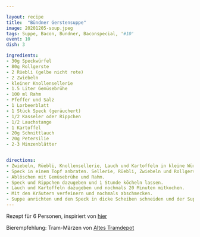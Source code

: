```yaml
---

layout: recipe
title:  "Bündner Gerstensuppe"
image: 20201205-soup.jpeg
tags: Suppe, Bacon, Bündner, Baconspecial, '#10'
event: 10
dish: 3

ingredients:
- 30g Speckwürfel
- 80g Rollgerste
- 2 Rüebli (gelbe nicht rote)
- 2 Zwiebeln
- kleiner Knollensellerie
- 1.5 Liter Gemüsebrühe
- 100 ml Rahm
- Pfeffer und Salz
- 1 Lorbeerblatt
- 1 Stück Speck (geräuchert)
- 1/2 Kasseler oder Rippchen
- 1/2 Lauchstange
- 1 Kartoffel
- 20g Schnittlauch
- 20g Petersilie
- 2-3 Minzenblätter


directions:
- Zwiebeln, Rüebli, Knollensellerie, Lauch und Kartoffeln in kleine Würfel schneiden.
- Speck in einem Topf anbraten. Sellerie, Rüebli, Zwiebeln und Rollgerste ca. 10 Minuten mitdünsten. Lorbeerblatt beigeben und gut salzen und pfeffern.
- Ablöschen mit Gemüsebrühe und Rahm.
- Speck und Rippchen dazugeben und 1 Stunde köcheln lassen.
- Lauch und Kartoffeln dazugeben und nochmals 20 Minuten mitkochen.
- Mit den Kräutern verfeinern und nochmals abschmecken.
- Suppe anrichten und den Speck in dicke Scheiben schneiden und der Suppe beigeben.
---
```


Rezept für 6 Personen, inspiriert von [hier](https://www.gaultmillau.ch/atelier-caminada/bundner-gerstensuppe)

Bierempfehlung: Tram-Märzen von [Altes Tramdepot](https://www.altestramdepot.ch/de/unsere-biere)
